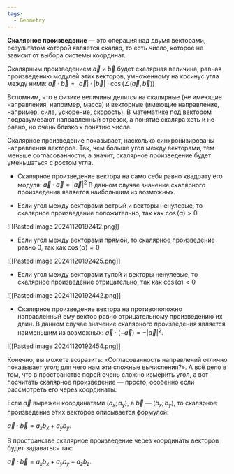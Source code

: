 ```yaml
---
tags:
  - Geometry
---
```


**Скалярное произведение** — это операция над двумя векторами, результатом которой является скаляр, то есть число, которое не зависит от выбора системы координат.

Скалярным произведением $\vec{a}$ и $\vec{b}$ будет скалярная величина, равная произведению модулей этих векторов, умноженному на косинус угла между ними:
$\vec{a} \cdot \vec{b} = |\vec{a}| \cdot |\vec{b}| \cdot \cos(\angle(\vec{a}, \vec{b}))$

Вспомним, что в физике величины делятся на скалярные (не имеющие направления, например, масса) и векторные (имеющие направление, например, сила, ускорение, скорость). В математике под вектором подразумевают направленный отрезок, а понятие скаляра хоть и не равно, но очень близко к понятию числа.

Скалярное произведение показывает, насколько синхронизированы направления векторов. Так, чем больше угол между векторами, тем меньше согласованности, а значит, скалярное произведение будет уменьшаться с ростом угла.

* Скалярное произведение вектора на само себя равно квадрату его модуля: $\vec{a} \cdot \vec{a} = |\vec{a}|^2$ В данном случае значение скалярного произведения является наибольшим из возможных.

* Если угол между векторами острый и векторы ненулевые, то скалярное произведение положительно, так как $\cos(\alpha) > 0$

![[Pasted image 20241120192412.png]]

* Если угол между векторами прямой, то скалярное произведение равно 0, так как $\cos(\alpha) = 0$

![[Pasted image 20241120192425.png]]

* Если угол между векторами тупой и векторы ненулевые, то скалярное произведение отрицательно, так как $\cos(\alpha) < 0$

![[Pasted image 20241120192442.png]]

* Скалярное произведение вектора на противоположно направленный ему вектор равно отрицательному произведению их длин. В данном случае значение скалярного произведения является наименьшим из возможных: $\vec{a} \cdot (-\vec{a}) = -|\vec{a}|^2.$

![[Pasted image 20241120192454.png]]


Конечно, вы можете возразить: «Согласованность направлений отлично показывает угол; для чего нам эти сложные вычисления?». А всё дело в том, что в пространстве порой очень сложно измерить угол, а вот посчитать скалярное произведение — просто, особенно если рассмотреть его через координаты.

Если $\vec{a}$ выражен координатами $(a_x; a_y)$, а $\vec{b}$ — $(b_x; b_y)$, то скалярное произведение этих векторов описывается формулой:

$\vec{a} \cdot \vec{b} = a_x b_x + a_y b_y.$


В пространстве скалярное произведение через координаты векторов будет задаваться так:

$\vec{a} \cdot \vec{b} = a_x b_x + a_y b_y + a_z b_z.$

